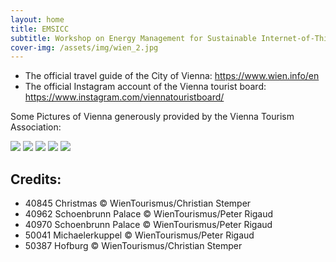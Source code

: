 ```yaml
---
layout: home
title: EMSICC
subtitle: Workshop on Energy Management for Sustainable Internet-of-Things and Cloud Computing
cover-img: /assets/img/wien_2.jpg
---
```


* The official travel guide of the City of Vienna: https://www.wien.info/en
* The official Instagram account of the Vienna tourist board: https://www.instagram.com/viennatouristboard/

Some Pictures of Vienna generously provided by the Vienna Tourism Association:

<img src="assets/40845.jpg">
<img src="assets/40962.jpg">
<img src="assets/40970.jpg">
<img src="assets/50041.jpg">
<img src="assets/50387.jpg">




## Credits:
- 40845	Christmas	© WienTourismus/Christian Stemper
- 40962	Schoenbrunn Palace	© WienTourismus/Peter Rigaud
- 40970	Schoenbrunn Palace	© WienTourismus/Peter Rigaud
- 50041	Michaelerkuppel	© WienTourismus/Peter Rigaud
- 50387	Hofburg	© WienTourismus/Christian Stemper
